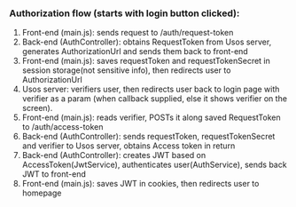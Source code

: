 ### Authorization flow (starts with login button clicked):
1) Front-end (main.js): sends request to /auth/request-token
2) Back-end (AuthController): obtains RequestToken from Usos server, generates AuthorizationUrl and sends them back to front-end
3) Front-end (main.js): saves requestToken and requestTokenSecret in session storage(not sensitive info), then redirects user to AuthorizationUrl
4) Usos server: verifiers user, then redirects user back to login page with verifier as a param (when callback supplied, else it shows verifier on the screen).
5) Front-end (main.js): reads verifier, POSTs it along saved RequestToken to /auth/access-token
6) Back-end (AuthController): sends requestToken, requestTokenSecret and verifier to Usos server, obtains Access token in return
7) Back-end (AuthController): creates JWT based on AccessToken(JwtService), authenticates user(AuthService), sends back JWT to front-end
8) Front-end (main.js): saves JWT in cookies, then redirects user to homepage